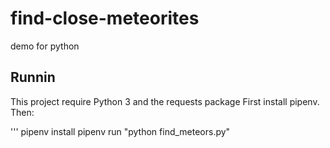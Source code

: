 # find-close-meteorites
demo for python

## Runnin

This project require Python 3 and the requests package
First install pipenv. Then:

'''
pipenv install
pipenv run "python find_meteors.py"
